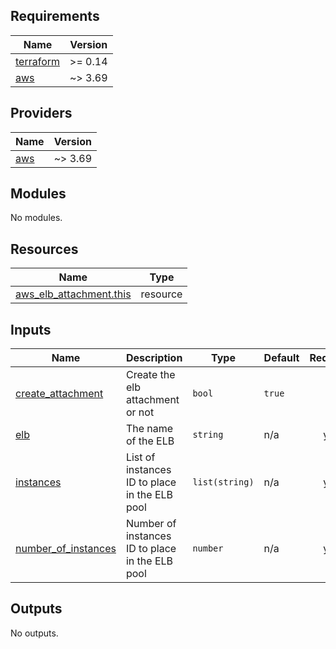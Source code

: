 <!-- BEGIN_TF_DOCS -->
## Requirements

| Name | Version |
|------|---------|
| <a name="requirement_terraform"></a> [terraform](#requirement\_terraform) | >= 0.14 |
| <a name="requirement_aws"></a> [aws](#requirement\_aws) | ~> 3.69 |

## Providers

| Name | Version |
|------|---------|
| <a name="provider_aws"></a> [aws](#provider\_aws) | ~> 3.69 |

## Modules

No modules.

## Resources

| Name | Type |
|------|------|
| [aws_elb_attachment.this](https://registry.terraform.io/providers/hashicorp/aws/latest/docs/resources/elb_attachment) | resource |

## Inputs

| Name | Description | Type | Default | Required |
|------|-------------|------|---------|:--------:|
| <a name="input_create_attachment"></a> [create\_attachment](#input\_create\_attachment) | Create the elb attachment or not | `bool` | `true` | no |
| <a name="input_elb"></a> [elb](#input\_elb) | The name of the ELB | `string` | n/a | yes |
| <a name="input_instances"></a> [instances](#input\_instances) | List of instances ID to place in the ELB pool | `list(string)` | n/a | yes |
| <a name="input_number_of_instances"></a> [number\_of\_instances](#input\_number\_of\_instances) | Number of instances ID to place in the ELB pool | `number` | n/a | yes |

## Outputs

No outputs.
<!-- END_TF_DOCS -->